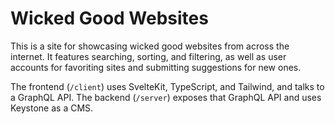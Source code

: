 # Wicked Good Websites

This is a site for showcasing wicked good websites from across the internet. It features searching, sorting, and filtering, as well as user accounts for favoriting sites and submitting suggestions for new ones.

The frontend (`/client`) uses SvelteKit, TypeScript, and Tailwind, and talks to a GraphQL API. The backend (`/server`) exposes that GraphQL API and uses Keystone as a CMS.
